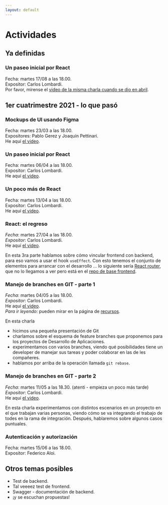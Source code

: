 ```yaml
---
layout: default
---
```


# Actividades

## Ya definidas

### Un paseo inicial por React
Fecha: martes 17/08 a las 18.00.  
Expositor: Carlos Lombardi.  
Por favor, mírense el [video de la misma charla cuando se dio en abril](https://drive.google.com/file/d/1cUTDRfaw6aD7rbt3z8GpmbJN4gfjHqFF/view).


## 1er cuatrimestre 2021 - lo que pasó


### Mockups de UI usando Figma
Fecha: martes 23/03 a las 18.00.  
Expositores: Pablo Gerez y Joaquín Pettinari.  
He aquí [el video](https://drive.google.com/file/d/1cUTDRfaw6aD7rbt3z8GpmbJN4gfjHqFF/view).

### Un paseo inicial por React
Fecha: martes 06/04 a las 18.00.  
Expositor: Carlos Lombardi.  
He aquí [el video](https://drive.google.com/file/d/1EpMdM1eiD2jewhTR1gbWA53vv8EHbytZ/view).

### Un poco más de React
Fecha: martes 13/04 a las 18.00.  
Expositor: Carlos Lombardi.  
He aquí [el video](https://drive.google.com/file/d/1b4IiRz3pWqToCo2qpn9_N33lLcxCjPLT).

### React: el regreso
_Fecha_: martes 27/04 a las 18.00.  
_Expositor_: Carlos Lombardi.  
He aquí [el video](https://drive.google.com/file/d/138GyVuhV86qxWm-CgLui1P7lOtI1DpIE/view).

En esta 3ra parte hablamos sobre cómo vincular frontend con backend, para eso vamos a usar el hook `useEffect`.
Con esto tenemos el conjunto de elementos para arrancar con el desarrollo ... lo siguiente sería [React router](https://reactrouter.com/), que no lo llegamos a ver pero está en el [repo de base frontend](https://github.com/unahur-desapp/react-recoil-app-seed).  

### Manejo de branches en GIT - parte 1
_Fecha_: martes 04/05 a las 18.00.  
_Expositor_: Carlos Lombardi.  
He aquí [el video](https://drive.google.com/file/d/1F-pXf8dp6h9ag02Igj-K9TtTgzvCTrOl/view).  
_Para ir leyendo_: pueden mirar en la página de [recursos](./recursos/recursos-index).

En esta charla 
- hicimos una pequeña presentación de Git
- charlamos sobre el esquema de feature branches que proponemos para los proyectos de Desarrollo de Aplicaciones.
- experimentamos con varios branches, viendo qué posibilidades tiene un developer de manejar sus tareas y poder colaborar en las de les compañeres.
- hablamos por arriba de la operación llamada `git rebase`.

### Manejo de branches en GIT - parte 2
_Fecha_: martes 11/05 a las 18.30.  (atenti - empieza un poco más tarde)  
_Expositor_: Carlos Lombardi.  
He aquí [el video](https://drive.google.com/file/d/1iyDXBVRm48I-V2XEyLmrLwgqSpp0pNfh/view).  

En esta charla experimentamos con distintos escenarios en un proyecto en el que trabajan varias personas, viendo cómo se va integrando el trabajo de todes en la rama de integración. Después, hablaremos sobre algunos casos puntuales. 


### Autenticación y autorización
Fecha: martes 15/06 a las 18.00.  
Expositor: Federico Aloi.  


## Otros temas posibles
- Test de backend.
- Tal veeeez test de frontend.
- Swagger - documentación de backend.
- ¡y se escuchan propuestas!
